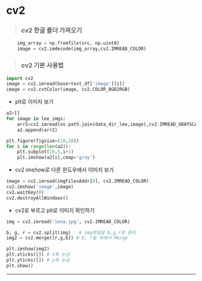 # cv2

> ### cv2 한글 폴더 가져오기

```python
    img_array = np.fromfile(src, np.uint8)
    image = cv2.imdecode(img_array,cv2.IMREAD_COLOR)
```

> ### cv2 기본 사용법

```python
import cv2
image = cv2.imread(base+test_df['image'][i])
image = cv2.cvtColor(image, cv2.COLOR_BGR2RGB)
```

- plt로 이미지 보기

```python
a2=[]
for image in lee_imgs:
    arr2=cv2.imread(os.path.join(data_dir_lee,image),cv2.IMREAD_GRAYSCALE)
    a2.append(arr2)

plt.figure(figsize=(10,10))
for i in range(len(a2)):
    plt.subplot(10,5,i+1)
    plt.imshow(a2[i],cmap='gray')
```

- cv2 imshow로 다른 윈도우에서 이미지 보기

```python
image = cv2.imread(imgFilesAddr[0], cv2.IMREAD_COLOR)
cv2.imshow('image',image)
cv2.waitKey(0)
cv2.destroyAllWindows()
```

- cv2로 부르고 plt로 이미지 확인하기

```python
img = cv2.imread('lena.jpg', cv2.IMREAD_COLOR)

b, g, r = cv2.split(img)   # img파일을 b,g,r로 분리
img2 = cv2.merge([r,g,b]) # b, r을 바꿔서 Merge

plt.imshow(img2)
plt.xticks([]) # x축 눈금
plt.yticks([]) # y축 눈금
plt.show()
```

---
